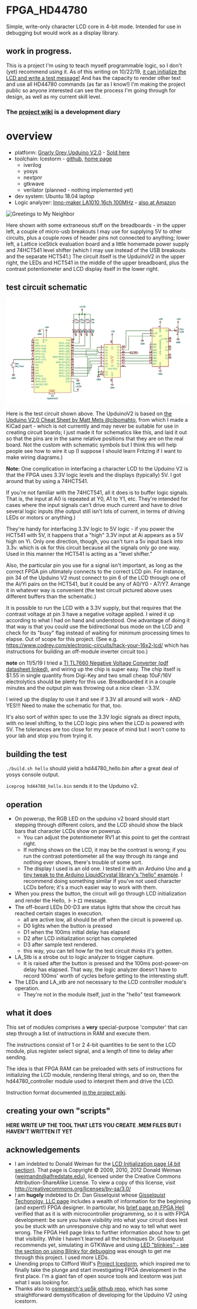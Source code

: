 # FPGA_HD44780
Simple, write-only character LCD core in 4-bit mode. Intended for use in debugging but would work as a display library.

## work in progress. 

This is a project I'm using to teach myself programmable logic, so I don't (yet) recommend using it. As of this writing on 10/22/19, [it can initialize the LCD and write a test message!](https://github.com/SamWibatt/FPGA_HD44780/wiki/Goal-5-Hello,-%E3%83%88%E3%83%88%E3%83%AD#it-works) And has the capacity to render other text and use all HD44780 commands (as far as I know!) I'm making the project public so anyone interested can see the process I'm going through for design, as well as my current skill level.

### The [project wiki](https://github.com/SamWibatt/FPGA_HD44780/wiki) is a development diary


# overview

* platform: [Gnarly Grey Upduino V2.0](https://github.com/gtjennings1/UPDuino_v2_0) - [Sold here](http://www.gnarlygrey.com/)
* toolchain: Icestorm - [github](https://github.com/cliffordwolf/icestorm), [home page](http://www.clifford.at/icestorm/)
    * iverilog
    * yosys
    * nextpnr
    * gtkwave
    * verilator (planned - nothing implemented yet)
* dev system: Ubuntu 18.04 laptop
* Logic analyzer: [Inno-maker LA1010 16ch 100MHz](http://www.inno-maker.com/product/usb-logic-analyzer/) - [also at Amazon](https://smile.amazon.com/gp/product/B07D21GG6J/)

![Greetings to My Neighbor](https://raw.githubusercontent.com/wiki/SamWibatt/FPGA_HD44780/images/HelloTotoroFPGA.jpg)

Here shown with some extraneous stuff on the breadboards - in the upper left, a couple of micro-usb breakouts I may use for supplying 5V to other circuits, plus a couple rows of header pins not connected to anything; lower left, a Lattice iceStick evaluation board and a little homemade power supply and 74HCT541 level shifter (which I may use instead of the USB breakouts and the separate HCT541.) The circuit itself is the UpduinoV2 in the upper right, the LEDs and HCT541 in the middle of the upper breadboard, plus the contrast potentiometer and LCD display itself in the lower right.

## test circuit schematic

![Hello, Totoro test circuit schematic](images/HelloTotoroTestCircuitSchematic.png)

Here is the test circuit shown above. The UpduinoV2 is based on [the Upduino V2.0 Cheat Sheet by Matt Mets @cibomahto](https://github.com/cibomahto/upduino/blob/master/upduino_v2.0_pinout.png), from which I made a KiCad part - which is not currently and may never be suitable for use in creating circuit boards; I just made it for schematics like this, and laid it out so that the pins are in the same relative positions that they are on the real board. Not the custom with schematic symbols but I think this will help people see how to wire it up (I suppose I should learn Fritzing if I want to make wiring diagrams.)

**Note:** One complication in interfacing a character LCD to the Upduino V2 is that the FPGA uses 3.3V logic levels and the displays (typically) 5V. I got around that by using a 74HCT541.

If you're not familiar with the 74HCT541, all it does is to buffer logic signals. That is, the input at A0 is repeated at Y0, A1 to Y1, etc. They're intended for cases where the input signals can't drive much current and have to drive several logic inputs (the output still isn't lots of current, in terms of driving LEDs or motors or anything.)

They're handy for interfacing 3.3V logic to 5V logic - if you power the HCT541 with 5V, it happens that a "high" 3.3V input at Ai appears as a 5V high on Yi. Only one direction, though, you can't turn a 5v input back into 3.3v. which is ok for this circuit because all the signals only go one way. Used in this manner the HCT541 is acting as a "level shifter."

Also, the particular pin you use for a signal isn't important, as long as the correct FPGA pin ultimately connects to the correct LCD pin. For instance, pin 34 of the Upduino V2 must connect to pin 6 of the LCD through one of the Ai/Yi pairs on the HCT541, but it could be any of A0/Y0 - A7/Y7. Arrange it in whatever way is convenient (the test circuit pictured above uses different buffers than the schematic.)

It is possible to run the LCD with a 3.3V supply, but that requires that the contrast voltage at pin 3 have a negative voltage applied. I wired it up according to what I had on hand and understood. One advantage of doing it that way is that you could use the bidirectional bus mode on the LCD and check for its "busy" flag instead of waiting for minimum processing times to elapse. Out of scope for this project. (See e.g. https://www.codrey.com/electronic-circuits/hack-your-16x2-lcd/ which has instructions for building an off-module inverter circuit too.) 

**note** on 11/5/19 I tried a [TI TL7660 Negative Voltage Converter (pdf datasheet linked)](http://www.ti.com/lit/ds/symlink/tl7660.pdf), and wiring up the chip is super easy. The chip itself is $1.55 in single quantity from Digi-Key and two small cheap 10uF/16V electrolytics should be plenty for this use. Breadboarded it in a couple minutes and the output pin was throwing out a nice clean -3.3V.

I wired up the display to use it and see if 3.3V all around will work - AND YES!!! Need to make the schematic for that, too.

It's also sort of within spec to use the 3.3V logic signals as direct inputs, with no level shifting, to the LCD logic pins when the LCD is powered with 5V. The tolerances are too close for my peace of mind but I won't come to your lab and stop you from trying it.

## building the test

`./build.sh hello` should yield a hd44780_hello.bin after a great deal of yosys console output.

`iceprog hd44780_hello.bin` sends it to the Upduino v2. 

## operation

* On powerup, the RGB LED on the upduino v2 board should start stepping through different colors, and the LCD should show the black bars that character LCDs show on powerup. 
    * You can adjust the potentiometer RV1 at this point to get the contrast right.
    * If nothing shows on the LCD, it may be the contrast is wrong; if you run the contrast potentiometer all the way through its range and nothing ever shows, there's trouble of some sort. 
    * The display I used is an old one. I tested it with an Arduino Uno and [a tiny tweak to the Arduino LiquidCrystal library's "hello" example](https://github.com/SamWibatt/FPGA_HD44780/blob/master/arduino/HelloWorld20x4/HelloWorld20x4.ino). I recommend doing something similar if you've not used character LCDs before; it's a much easier way to work with them.
* When you press the button, the circuit will go through LCD initialization and render the Hello, トトロ message.
* The off-board LEDs D0-D3 are status lights that show the circuit has reached certain stages in execution.
    * all are active low, all should be off when the circuit is powered up.
    * D0 lights when the button is pressed
    * D1 when the 100ms initial delay has elapsed
    * D2 after LCD initialization script has completed
    * D3 after sample text rendered.
    * this way, you can tell how far the test circuit *thinks* it's gotten. 
* LA_Stb is a strobe out to logic analyzer to trigger capture.
    * It is raised after the button is pressed and the 100ms post-power-on delay has elapsed. That way, the logic analyzer doesn't have to record 100ms' worth of cycles before getting to the interesting stuff.
* The LEDs and LA_stb are not necessary to the LCD controller module's operation.
     * They're not in the module itself, just in the "hello" test framework

## what it does

This set of modules comprises a **very** special-purpose 'computer' that can step through a list of instructions in RAM and execute them.

The instructions consist of 1 or 2 4-bit quantities to be sent to the LCD module, plus register select signal, and a length of time to delay after sending. 

The idea is that FPGA RAM can be preloaded with sets of instructions for initializing the LCD module, rendering literal strings, and so on, then the hd44780_controller module used to interpret them and drive the LCD.

Instruction format documented [in the project wiki](https://github.com/SamWibatt/FPGA_HD44780/wiki/RAM-entry-format-for-controller).

## creating your own "scripts"

**HERE WRITE UP THE TOOL THAT LETS YOU CREATE .MEM FILES BUT I HAVEN'T WRITTEN IT YET**

## acknowledgements

* I am indebted to Donald Weiman for the [LCD Initialization page (4 bit section)](http://web.alfredstate.edu/faculty/weimandn/lcd/lcd_initialization/lcd_initialization_index.html). That page is Copyright © 2009, 2010, 2012 Donald Weiman     (weimandn@alfredstate.edu), licensed under the Creative Commons Attribution-ShareAlike License.   To view a copy of this license, visit http://creativecommons.org/licenses/by-sa/3.0/
* I am **hugely** indebted to Dr. Dan Gisselquist whose [Gisselquist Techonolgy, LLC page](https://zipcpu.com/) includes a wealth of information for the beginning (and expert!) FPGA designer. In particular, his [brief page on FPGA Hell](https://zipcpu.com/blog/2017/05/19/fpga-hell.html) verified that as it is with microcontroller programming, so it is with FPGA development: be sure you have visibility into what your circuit does lest you be stuck with an unresponsive chip and no way to tell what went wrong. The FPGA Hell page links to further information about how to get that visibility. While I haven't learned all the techniques Dr. Gisselquist recommends yet, simulating in GTKWave and using [LED "blinkies" - see the section on using Blinky for debugging](https://zipcpu.com/blog/2017/05/19/blinky.html) was enough to get me through this project. I used more LEDs.
* Unending props to Clifford Wolf's [Project Icestorm](http://www.clifford.at/icestorm/), which inspired me to finally take the plunge and start investigating FPGA development in the first place. I'm a giant fan of open source tools and Icestorm was just what I was looking for.
* Thanks also to [osresearch's up5k github repo](https://github.com/osresearch/up5k), which has some straightforward demystification of developing for the Upduino V2 using icestorm.

